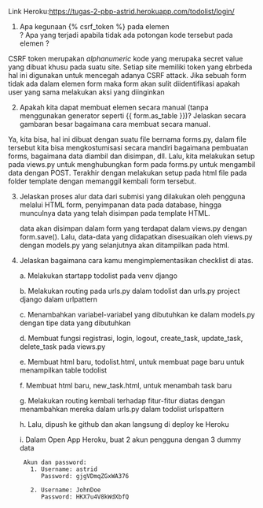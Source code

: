 Link Heroku:https://tugas-2-pbp-astrid.herokuapp.com/todolist/login/

1. Apa kegunaan {% csrf_token %} pada elemen <form>? Apa yang terjadi apabila tidak ada potongan kode tersebut pada elemen <form>?

  CSRF token merupakan _alphanumeric_ kode yang merupaka secret value yang     dibuat khusu pada suatu site. Setiap site memiliki token yang ebrbeda hal     ini digunakan untuk mencegah adanya CSRF attack. Jika sebuah form tidak ada   dalam elemen form maka form akan sulit diidentifikasi apakah user yang sama   melakukan aksi yang diinginkan 

2. Apakah kita dapat membuat elemen <form> secara manual (tanpa menggunakan generator seperti {{ form.as_table }})? Jelaskan secara gambaran besar bagaimana cara membuat <form> secara manual.

  Ya, kita bisa, hal ini dibuat dengan suatu file bernama forms.py, dalam       file tersebut kita bisa mengkostumisasi secara mandiri bagaimana pembuatan   forms, bagaimana data diambil dan disimpan, dll. Lalu, kita melakukan setup   pada views.py untuk menghubungkan form pada forms.py untuk mengambil data     dengan POST. Terakhir dengan melakukan setup pada html file pada folder       template dengan memanggil kembali form tersebut.
  
3. Jelaskan proses alur data dari submisi yang dilakukan oleh pengguna melalui HTML form, penyimpanan data pada database, hingga munculnya data yang telah disimpan pada template HTML.

   data akan disimpan dalam form yang terdapat dalam views.py dengan            form.save(). Lalu, data-data yang didapatkan disesuaikan oleh views.py        dengan models.py yang selanjutnya akan ditampilkan pada html. 
   
4. Jelaskan bagaimana cara kamu mengimplementasikan checklist di atas.

    a. Melakukan startapp todolist pada venv django
    
    b. Melakukan routing pada urls.py dalam todolist dan urls.py project  django dalam urlpattern
    
    c. Menambahkan variabel-variabel yang dibutuhkan ke dalam models.py dengan tipe data yang dibutuhkan
    
    d. Membuat fungsi registrasi, login, logout, create_task, update_task, delete_task pada views.py
    
    e. Membuat html baru, todolist.html, untuk membuat page baru untuk menampilkan table todolist
    
    f.  Membuat html baru, new_task.html, untuk menambah task baru
    
    g. Melakukan routing kembali terhadap fitur-fitur diatas dengan menambahkan mereka dalam urls.py dalam todolist urlspattern
    
    h. Lalu, dipush ke github dan akan langsung di deploy ke Heroku
    
    i. Dalam Open App Heroku, buat 2 akun pengguna dengan 3 dummy data 
    
        Akun dan password:
          1. Username: astrid
             Password: gjgVDmqZGxWA376
             
          2. Username: JohnDoe
             Password: HKX7u4V8kWdXbfQ
    
